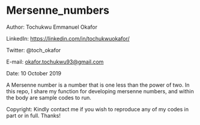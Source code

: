 # Mersenne_numbers
Author: Tochukwu Emmanuel Okafor

LinkedIn: https://linkedin.com/in/tochukwuokafor/

Twitter: @toch_okafor

E-mail: okafor.tochukwu93@gmail.com

Date: 10 October 2019

A Mersenne number is a number that is one less than the power of two. In this repo, I share my function for developing mersenne numbers, and within the body are sample codes to run.

Copyright: Kindly contact me if you wish to reproduce any of my codes in part or in full. Thanks!
